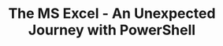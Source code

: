 ---
ref: FestiveTechCalendar2020
title: The MS Excel - An Unexpected Journey with PowerShell
excerpt: 
tags: [_CloudFamily, excel, FestiveTechCalendar, importexcel, msdevuk, powershell]
categories: [english, community, events, importexcel]
lang: en
locale: en-GB
permalink: /:year/:month/:title
---